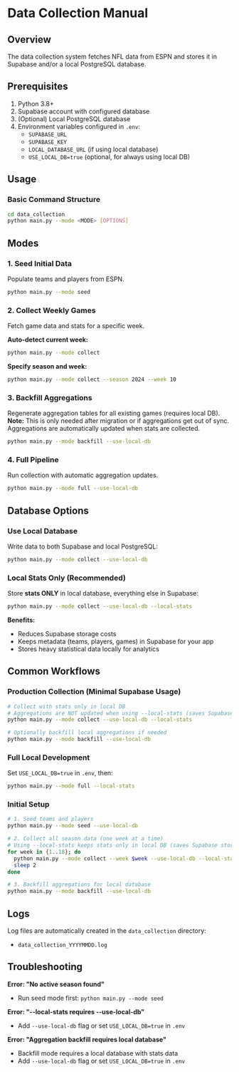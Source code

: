 # Data Collection Manual

## Overview
The data collection system fetches NFL data from ESPN and stores it in Supabase and/or a local PostgreSQL database.

## Prerequisites
1. Python 3.8+
2. Supabase account with configured database
3. (Optional) Local PostgreSQL database
4. Environment variables configured in `.env`:
   - `SUPABASE_URL`
   - `SUPABASE_KEY`
   - `LOCAL_DATABASE_URL` (if using local database)
   - `USE_LOCAL_DB=true` (optional, for always using local DB)

## Usage

### Basic Command Structure
```bash
cd data_collection
python main.py --mode <MODE> [OPTIONS]
```

## Modes

### 1. Seed Initial Data
Populate teams and players from ESPN.
```bash
python main.py --mode seed
```

### 2. Collect Weekly Games
Fetch game data and stats for a specific week.

**Auto-detect current week:**
```bash
python main.py --mode collect
```

**Specify season and week:**
```bash
python main.py --mode collect --season 2024 --week 10
```

### 3. Backfill Aggregations
Regenerate aggregation tables for all existing games (requires local DB).
**Note:** This is only needed after migration or if aggregations get out of sync.
Aggregations are automatically updated when stats are collected.
```bash
python main.py --mode backfill --use-local-db
```

### 4. Full Pipeline
Run collection with automatic aggregation updates.
```bash
python main.py --mode full --use-local-db
```

## Database Options

### Use Local Database
Write data to both Supabase and local PostgreSQL:
```bash
python main.py --mode collect --use-local-db
```

### Local Stats Only (Recommended)
Store **stats ONLY** in local database, everything else in Supabase:
```bash
python main.py --mode collect --use-local-db --local-stats
```

**Benefits:**
- Reduces Supabase storage costs
- Keeps metadata (teams, players, games) in Supabase for your app
- Stores heavy statistical data locally for analytics

## Common Workflows

### Production Collection (Minimal Supabase Usage)
```bash
# Collect with stats only in local DB
# Aggregations are NOT updated when using --local-stats (saves Supabase resources)
python main.py --mode collect --use-local-db --local-stats

# Optionally backfill local aggregations if needed
python main.py --mode backfill --use-local-db
```

### Full Local Development
Set `USE_LOCAL_DB=true` in `.env`, then:
```bash
python main.py --mode full --local-stats
```

### Initial Setup
```bash
# 1. Seed teams and players
python main.py --mode seed --use-local-db

# 2. Collect all season data (one week at a time)
# Using --local-stats keeps stats only in local DB (saves Supabase storage)
for week in {1..18}; do
  python main.py --mode collect --week $week --use-local-db --local-stats
  sleep 2
done

# 3. Backfill aggregations for local database
python main.py --mode backfill --use-local-db
```

## Logs
Log files are automatically created in the `data_collection` directory:
- `data_collection_YYYYMMDD.log`

## Troubleshooting

**Error: "No active season found"**
- Run seed mode first: `python main.py --mode seed`

**Error: "--local-stats requires --use-local-db"**
- Add `--use-local-db` flag or set `USE_LOCAL_DB=true` in `.env`

**Error: "Aggregation backfill requires local database"**
- Backfill mode requires a local database with stats data
- Add `--use-local-db` flag or set `USE_LOCAL_DB=true` in `.env`
